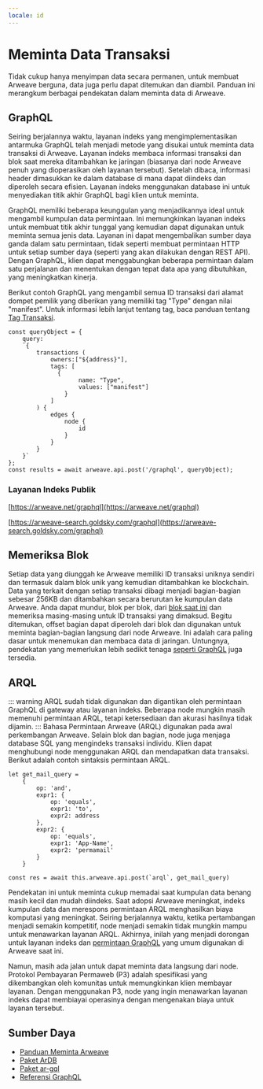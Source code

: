 ```yaml
---
locale: id
---
```


# Meminta Data Transaksi
Tidak cukup hanya menyimpan data secara permanen, untuk membuat Arweave berguna, data juga perlu dapat ditemukan dan diambil. Panduan ini merangkum berbagai pendekatan dalam meminta data di Arweave.

## GraphQL
Seiring berjalannya waktu, layanan indeks yang mengimplementasikan antarmuka GraphQL telah menjadi metode yang disukai untuk meminta data transaksi di Arweave. Layanan indeks membaca informasi transaksi dan blok saat mereka ditambahkan ke jaringan (biasanya dari node Arweave penuh yang dioperasikan oleh layanan tersebut). Setelah dibaca, informasi header dimasukkan ke dalam database di mana dapat diindeks dan diperoleh secara efisien. Layanan indeks menggunakan database ini untuk menyediakan titik akhir GraphQL bagi klien untuk meminta.

GraphQL memiliki beberapa keunggulan yang menjadikannya ideal untuk mengambil kumpulan data permintaan. Ini memungkinkan layanan indeks untuk membuat titik akhir tunggal yang kemudian dapat digunakan untuk meminta semua jenis data. Layanan ini dapat mengembalikan sumber daya ganda dalam satu permintaan, tidak seperti membuat permintaan HTTP untuk setiap sumber daya (seperti yang akan dilakukan dengan REST API). Dengan GraphQL, klien dapat menggabungkan beberapa permintaan dalam satu perjalanan dan menentukan dengan tepat data apa yang dibutuhkan, yang meningkatkan kinerja.

Berikut contoh GraphQL yang mengambil semua ID transaksi dari alamat dompet pemilik yang diberikan yang memiliki tag "Type" dengan nilai "manifest". Untuk informasi lebih lanjut tentang tag, baca panduan tentang [Tag Transaksi](tags.md).

```js:no-line-numbers
const queryObject = {
	query:
	`{
		transactions (
			owners:["${address}"],
			tags: [
			  {
					name: "Type",
					values: ["manifest"]
				}
			]
		) {
			edges {
				node {
					id
				}
			}
		}
	}`
};
const results = await arweave.api.post('/graphql', queryObject);
```

### Layanan Indeks Publik
[https://arweave.net/graphql](https://arweave.net/graphql)

[https://arweave-search.goldsky.com/graphql](https://arweave-search.goldsky.com/graphql)

## Memeriksa Blok
Setiap data yang diunggah ke Arweave memiliki ID transaksi uniknya sendiri dan termasuk dalam blok unik yang kemudian ditambahkan ke blockchain. Data yang terkait dengan setiap transaksi dibagi menjadi bagian-bagian sebesar 256KB dan ditambahkan secara berurutan ke kumpulan data Arweave. Anda dapat mundur, blok per blok, dari [blok saat ini](https://arweave.net/block/current) dan memeriksa masing-masing untuk ID transaksi yang dimaksud. Begitu ditemukan, offset bagian dapat diperoleh dari blok dan digunakan untuk meminta bagian-bagian langsung dari node Arweave. Ini adalah cara paling dasar untuk menemukan dan membaca data di jaringan. Untungnya, pendekatan yang memerlukan lebih sedikit tenaga [seperti GraphQL](#graphql) juga tersedia.

## ARQL
::: warning
ARQL sudah tidak digunakan dan digantikan oleh permintaan GraphQL di gateway atau layanan indeks. Beberapa node mungkin masih memenuhi permintaan ARQL, tetapi ketersediaan dan akurasi hasilnya tidak dijamin.
:::
Bahasa Permintaan Arweave (ARQL) digunakan pada awal perkembangan Arweave. Selain blok dan bagian, node juga menjaga database SQL yang mengindeks transaksi individu. Klien dapat menghubungi node menggunakan ARQL dan mendapatkan data transaksi. Berikut adalah contoh sintaksis permintaan ARQL.

```js:no-line-numbers
let get_mail_query =
	{
		op: 'and',
		expr1: {
			op: 'equals',
			expr1: 'to',
			expr2: address
		},
		expr2: {
			op: 'equals',
			expr1: 'App-Name',
			expr2: 'permamail'
		}
	}

const res = await this.arweave.api.post(`arql`, get_mail_query)
```
Pendekatan ini untuk meminta cukup memadai saat kumpulan data benang masih kecil dan mudah diindeks. Saat adopsi Arweave meningkat, indeks kumpulan data dan merespons permintaan ARQL menghasilkan biaya komputasi yang meningkat. Seiring berjalannya waktu, ketika pertambangan menjadi semakin kompetitif, node menjadi semakin tidak mungkin mampu untuk menawarkan layanan ARQL. Akhirnya, inilah yang menjadi dorongan untuk layanan indeks dan [permintaan GraphQL](#graphql) yang umum digunakan di Arweave saat ini.

Namun, masih ada jalan untuk dapat meminta data langsung dari node. Protokol Pembayaran Permaweb (P3) adalah spesifikasi yang dikembangkan oleh komunitas untuk memungkinkan klien membayar layanan. Dengan menggunakan P3, node yang ingin menawarkan layanan indeks dapat membiayai operasinya dengan mengenakan biaya untuk layanan tersebut.

## Sumber Daya
* [Panduan Meminta Arweave](../guides/querying-arweave/queryingArweave.md)
* [Paket ArDB](../guides/querying-arweave/ardb.md)
* [Paket ar-gql](../guides/querying-arweave/ar-gql.md)
* [Referensi GraphQL](../references/gql.md)